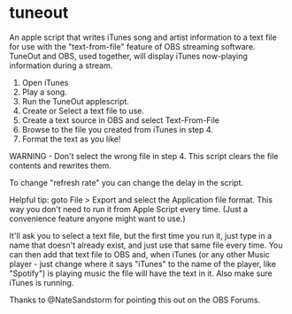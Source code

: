 # tuneout
An apple script that writes iTunes song and artist information to a text file for use with the "text-from-file" feature of OBS streaming software.  TuneOut and OBS, used together, will display iTunes now-playing information during a stream.

1. Open iTunes
2. Play a song.
3. Run the TuneOut applescript.
4. Create or Select a text file to use.
5. Create a text source in OBS and select Text-From-File
6. Browse to the file you created from iTunes in step 4. 
7. Format the text as you like!

WARNING - Don't select the wrong file in step 4.  This script clears the file contents and rewrites them. 

To change "refresh rate" you can change the delay in the script. 

Helpful tip:  goto File > Export and select the Application file format. This way you don't need to run it from Apple Script every time. (Just a convenience feature anyone might want to use.)

It'll ask you to select a text file, but the first time you run it, just type in a name that doesn't already exist, and just use that same file every time. You can then add that text file to OBS and, when iTunes (or any other Music player - just change where it says "iTunes" to the name of the player, like "Spotify") is playing music the file will have the text in it. Also make sure iTunes is running. 

Thanks to @NateSandstorm for pointing this out on the OBS Forums. 
